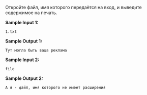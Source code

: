 Откройте файл, имя которого передаётся на вход, и выведите содержимое на печать.

**Sample Input 1:**

```commandline
1.txt
```


**Sample Output 1:**

```commandline
Тут могла быть ваша реклама
```


**Sample Input 2:**

```commandline
file
```


**Sample Output 2:**

```commandline
А я - файл, имя которого не имеет расширения
```


